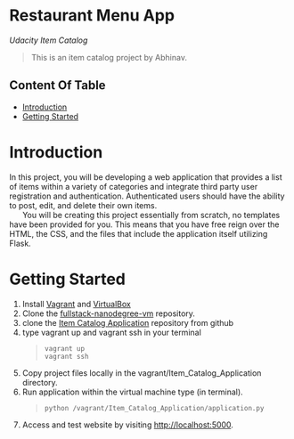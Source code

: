 # Restaurant Menu App
*Udacity Item Catalog*
> This is an item catalog project by Abhinav.

## Content Of Table
* [Introduction](#introduction)
* [Getting Started](#getting-started)


# Introduction
In this project, you will be developing a web application that provides a list of items within a variety of categories and integrate third party user registration and authentication. Authenticated users should have the ability to post, edit, and delete their own items.  
&nbsp;&nbsp;&nbsp;&nbsp;&nbsp;&nbsp;You will be creating this project essentially from scratch, no templates have been provided for you. This means that you have free reign over the HTML, the CSS, and the files that include the application itself utilizing Flask.

# Getting Started
1. Install [Vagrant](https://www.vagrantup.com/) and [VirtualBox](https://www.virtualbox.org/wiki/Download_Old_Builds_5_1)
2. Clone the [fullstack-nanodegree-vm](https://github.com/udacity/fullstack-nanodegree-vm) repository.
3. clone the [Item Catalog Application](https://github.com/Amit2197/Item_Catalog_Application) repository from github
4. type vagrant up and vagrant ssh in your terminal
    >`vagrant up`  
    `vagrant ssh`
5. Copy project files locally in the vagrant/Item_Catalog_Application directory.
6. Run application within the virtual machine type (in terminal).  
   >`python /vagrant/Item_Catalog_Application/application.py`
7. Access and test website by visiting [http://localhost:5000](http://localhost:5000).